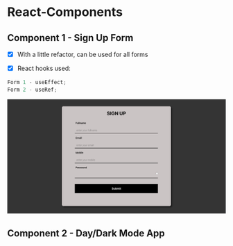# React-Components

## Component 1 - Sign Up Form

- [x] With a little refactor, can be used for all forms

- [x] React hooks used:

```js
Form 1 - useEffect;
Form 2 - useRef;
```

![React Components - Sign Up Form](./form/SignUpForm.png)

## Component 2 - Day/Dark Mode App
